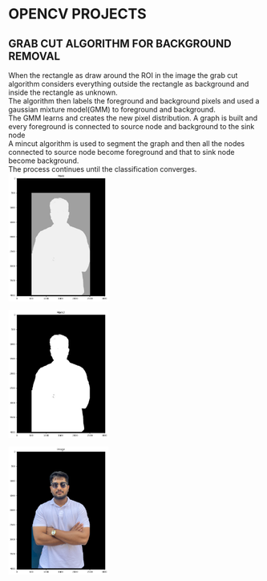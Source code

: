 # OPENCV PROJECTS


## GRAB CUT ALGORITHM FOR BACKGROUND REMOVAL

When the rectangle as draw around the ROI in the image the grab cut algorithm considers everything outside the rectangle as background and inside the rectangle as unknown.<br/>
The algorithm then labels the foreground and background pixels and used a gaussian  mixture model(GMM) to foreground and background.<br/>
The GMM learns and creates the new pixel distribution. A graph is built and every foreground is connected to source node and background to the sink node<br/>
A mincut algorithm is used to segment the graph and then all the nodes connected to source node become foreground and that to sink node become background.<br/>
The process continues until the classification converges. 
<img src = "https://github.com/Ykulkarni-ops/opencv_projects/blob/main/Background_removal_grabcut_algo/images/mask.jpg" width = 200><br/>

<img src = "https://github.com/Ykulkarni-ops/opencv_projects/blob/main/Background_removal_grabcut_algo/images/mask2.jpg" width = 200><br/>

<img src = "https://github.com/Ykulkarni-ops/opencv_projects/blob/main/Background_removal_grabcut_algo/images/finalimage.jpg" width = 200><br/>

